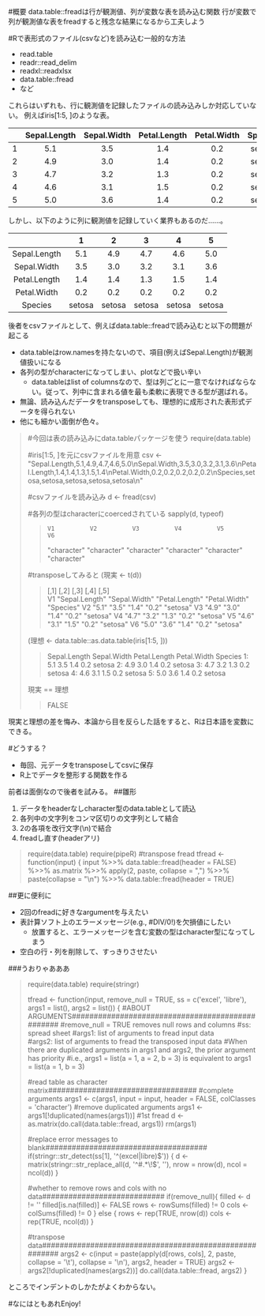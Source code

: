 #概要
data.table::freadは行が観測値、列が変数な表を読み込む関数
行が変数で列が観測値な表をfreadすると残念な結果になるから工夫しよう

#Rで表形式のファイル(csvなど)を読み込む一般的な方法
- read.table
- readr::read_delim
- readxl::readxlsx
- data.table::fread
- など

これらはいずれも、行に観測値を記録したファイルの読み込みしか対応していない。
例えばiris[1:5, ]のような表。

| | Sepal.Length | Sepal.Width | Petal.Length | Petal.Width | Species |
|:-----:|:-----:|:-----:|:-----:|:-----:|:------:|
|1 | 5.1 | 3.5 | 1.4 | 0.2 | setosa |
|2 | 4.9 | 3.0 | 1.4 | 0.2 | setosa |
|3 | 4.7 | 3.2 | 1.3 | 0.2 | setosa |
|4 | 4.6 | 3.1 | 1.5 | 0.2 | setosa |
|5 | 5.0 | 3.6 | 1.4 | 0.2 | setosa |

しかし、以下のように列に観測値を記録していく業界もあるのだ……。

| | 1 | 2 | 3 | 4 | 5 | 
|:-:|:-:|:-:|:-:|:-:|:-:|
|Sepal.Length | 5.1 | 4.9 | 4.7 | 4.6 | 5.0 | 
|Sepal.Width | 3.5 | 3.0 | 3.2 | 3.1 | 3.6 | 
|Petal.Length | 1.4 | 1.4 | 1.3 | 1.5 | 1.4 | 
|Petal.Width | 0.2 | 0.2 | 0.2 | 0.2 | 0.2 | 
|Species | setosa | setosa | setosa | setosa | setosa |

後者をcsvファイルとして、例えばdata.table::freadで読み込むと以下の問題が起こる

- data.tableはrow.namesを持たないので、項目(例えばSepal.Length)が観測値扱いになる
- 各列の型がcharacterになってしまい、plotなどで扱い辛い
    - data.tableはlist of columnsなので、型は列ごとに一意でなければならない。従って、列中に含まれる値を最も柔軟に表現できる型が選ばれる。
- 無論、読み込んだデータをtransposeしても、理想的に成形された表形式データを得られない
- 他にも細かい面倒が色々。

> \#今回は表の読み込みにdata.tableパッケージを使う
> require(data.table)
> 
> \#iris[1:5, ]を元にcsvファイルを用意
> csv <- "Sepal.Length,5.1,4.9,4.7,4.6,5.0\nSepal.Width,3.5,3.0,3.2,3.1,3.6\nPetal.Length,1.4,1.4,1.3,1.5,1.4\nPetal.Width,0.2,0.2,0.2,0.2,0.2\nSpecies,setosa,setosa,setosa,setosa,setosa\n"
> 
> \#csvファイルを読み込み
> d <- fread(csv)
> 
> \#各列の型はcharacterにcoercedされている
> sapply(d, typeof)
>>     V1          V2          V3          V4          V5          V6 
>> "character" "character" "character" "character" "character" "character" 
> 
> \#transposeしてみると
> (現実 <- t(d))
>>    [,1]           [,2]          [,3]           [,4]          [,5]     
>> V1 "Sepal.Length" "Sepal.Width" "Petal.Length" "Petal.Width" "Species"
>> V2 "5.1"          "3.5"         "1.4"          "0.2"         "setosa" 
>> V3 "4.9"          "3.0"         "1.4"          "0.2"         "setosa" 
>> V4 "4.7"          "3.2"         "1.3"          "0.2"         "setosa" 
>> V5 "4.6"          "3.1"         "1.5"          "0.2"         "setosa" 
>> V6 "5.0"          "3.6"         "1.4"          "0.2"         "setosa" 
> 
> (理想 <- data.table::as.data.table(iris[1:5, ]))
>>    Sepal.Length Sepal.Width Petal.Length Petal.Width Species
>> 1:          5.1         3.5          1.4         0.2  setosa
>> 2:          4.9         3.0          1.4         0.2  setosa
>> 3:          4.7         3.2          1.3         0.2  setosa
>> 4:          4.6         3.1          1.5         0.2  setosa
>> 5:          5.0         3.6          1.4         0.2  setosa
>
> 現実 == 理想
>> FALSE

現実と理想の差を悔み、本論から目を反らした話をすると、Rは日本語を変数にできる。

#どうする？
- 毎回、元データをtransposeしてcsvに保存
- R上でデータを整形する関数を作る

前者は面倒なので後者を試みる。
##雛形
1. データをheaderなしcharacter型のdata.tableとして読込
2. 各列中の文字列をコンマ区切りの文字列として結合
3. 2の各項を改行文字(\n)で結合
4. freadし直す(headerアリ)

> require(data.table)
> require(pipeR)
> \#transpose fread
> tfread <- function(input) {
>     input %>>%
>         data.table::fread(header = FALSE) %>>%
>         as.matrix %>>% 
>         apply(2, paste, collapse = ",") %>>%
>         paste(collapse = "\n") %>>%
>         data.table::fread(header = TRUE)


##更に便利に
- 2回のfreadに好きなargumentを与えたい
- 表計算ソフト上のエラーメッセージ(e.g., #DIV/0!)を欠損値にしたい
    - 放置すると、エラーメッセージを含む変数の型はcharacter型になってしまう
- 空白の行・列を削除して、すっきりさせたい

###うおりゃあああ

> require(data.table)
> require(stringr)
>
> tfread <- function(input, remove_null = TRUE, ss = c('excel', 'libre'), args1 = list(), args2 = list()) {
> 	\#ABOUT ARGUMENTS\#\#\#\#\#\#\#\#\#\#\#\#\#\#\#\#\#\#\#\#\#\#\#\#\#\#\#\#\#\#\#\#\#\#\#\#\#\#\#\#\#\#\#\#\#\#\#\#\#
> 	\#remove_null = TRUE removes null rows and columns
> 	\#ss: spread sheet
> 	\#args1: list of arguments to fread input data  
> 	\#args2: list of arguments to fread the transposed input data
> 	\#When there are duplicated arguments in args1 and args2, the prior argument has priority
> 	\#i.e., args1 = list(a = 1, a = 2, b = 3) is equivalent to args1 = list(a = 1, b = 3)
> 
> 	
> 	\#read table as character matrix\#\#\#\#\#\#\#\#\#\#\#\#\#\#\#\#\#\#\#\#\#\#\#\#\#\#\#\#\#\#\#\#\#\#
> 	\#complete arguments
> 	args1 <- c(args1, input = input, header = FALSE, colClasses = 'character')
> 	\#remove duplicated arguments
> 	args1 <- args1[!duplicated(names(args1))]
> 	\#1st fread
> 	d <- as.matrix(do.call(data.table::fread, args1))
> 	rm(args1)
> 	
> 	\#replace error messages to blank\#\#\#\#\#\#\#\#\#\#\#\#\#\#\#\#\#\#\#\#\#\#\#\#\#\#\#\#\#\#\#\#\#\#\#\#\#
> 	if(stringr::str_detect(ss[1], '^(excel|libre)$')) {
> 		d <- matrix(stringr::str_replace_all(d, '^\#.*\\!$', ''), nrow = nrow(d), ncol = ncol(d))
> 	}
> 	
> 	\#whether to remove rows and cols with no data\#\#\#\#\#\#\#\#\#\#\#\#\#\#\#\#\#\#\#\#\#\#\#\#\#\#\#\#
> 	if(remove_null){
> 		filled <- d != ''
> 		filled[is.na(filled)] <- FALSE
> 		rows <- rowSums(filled) != 0
> 		cols <- colSums(filled) != 0
> 	} else {
> 		rows <- rep(TRUE, nrow(d))
> 		cols <- rep(TRUE, ncol(d))
> 	}
> 
> 	\#transpose data\#\#\#\#\#\#\#\#\#\#\#\#\#\#\#\#\#\#\#\#\#\#\#\#\#\#\#\#\#\#\#\#\#\#\#\#\#\#\#\#\#\#\#\#\#\#\#\#\#\#\#\#\#\#\#\#
> 	args2 <- c(input = paste(apply(d[rows, cols], 2, paste, collapse = '\t'), collapse = '\n'),  args2, header = TRUE)
> 	args2 <- args2[!duplicated(names(args2))]
> 	do.call(data.table::fread, args2)
> }
> 

ところでインデントのしかたがよくわからない。

#なにはともあれEnjoy!


